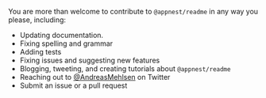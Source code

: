 You are more than welcome to contribute to `@appnest/readme` in any way you please, including:

* Updating documentation.
* Fixing spelling and grammar
* Adding tests
* Fixing issues and suggesting new features
* Blogging, tweeting, and creating tutorials about `@appnest/readme`
* Reaching out to [@AndreasMehlsen](https://twitter.com/AndreasMehlsen) on Twitter
* Submit an issue or a pull request
